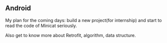 ## Android
 My plan for the coming days: build a new project(for internship) and start to read the code of Minicat seriously.

 Also get to know more about Retrofit, algorithm, data structure.
